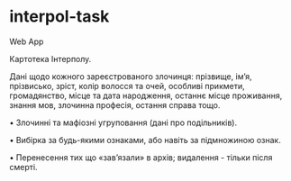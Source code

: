 # interpol-task
Web App

Картотека Інтерполу.

Дані щодо кожного зареєстрованого злочинця: прізвище, ім’я, прізвисько, зріст, колір
волосся та очей, особливі прикмети, громадянство, місце та дата народження, останнє
місце проживання, знання мов, злочинна професія, остання справа тощо.

• Злочинні та мафіозні угруповання (дані про подільників).

• Вибірка за будь-якими ознаками, або навіть за підмножиною ознак.

• Перенесення тих що «зав’язали» в архів; видалення - тільки після смерті.
